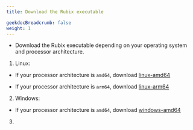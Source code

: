 ```yaml
---
title: Download the Rubix executable

geekdocBreadcrumb: false
weight: 1
---
```



- Download the Rubix executable depending on your operating system and processor architecture.

1. Linux: 
- If your processor architecture is `amd64`, download
<a href="/home/rubix/Sai-Rubix/learn/learn/content/linux-amd64.tar.gz" download="rubixgoplatform.tar.gz">linux-amd64</a> 

- If your processor architecture is `arm64`, download
<a href="/linux-arm64/" download="rubixgoplatform.tar.gz">linux-arm64</a> 

2. Windows:
- If your processor architecture is `amd64`, download
<a href="/home/rubix/Sai-Rubix/learn/learn/content/all-os-executable/windows-amd64/rubixgoplatform.exe" download="rubixgoplatform.exe">windows-amd64</a> 

3.
